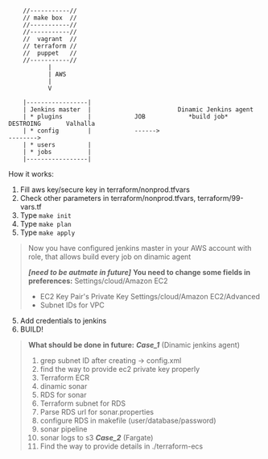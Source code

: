 
        //-----------//
        // make box  //
        //-----------//
        //-----------//
        //  vagrant  //
        // terraform //
        //  puppet   //
        //-----------//
               | 
               | AWS
               | 
               V
            
        |-----------------|
        | Jenkins master  |                        Dinamic Jenkins agent
        | * plugins       |            JOB            *build job*                    DESTROING       Valhalla
        | * config        |            ------>                                       -------->       
        | * users         |
        | * jobs          |
        |-----------------|



How it works:
1. Fill aws key/secure key in  terraform/nonprod.tfvars
2. Check other parameters in terraform/nonprod.tfvars, terraform/99-vars.tf
2. Type `make init`
3. Type `make plan`
4. Type `make apply`

> Now you have configured jenkins master in your AWS account with role, that allows build every job on dinamic agent
>
> ***[need to be autmate in future]***
> **You need to change some fields in preferences:**
> Settings/cloud/Amazon EC2
> * EC2 Key Pair's Private Key 
> Settings/cloud/Amazon EC2/Advanced
> * Subnet IDs for VPC

5. Add credentials to jenkins
6. BUILD! 

> **What should be done in future:**
>         ***Case_1*** (Dinamic jenkins agent)
> 1. grep subnet ID after creating -> config.xml
> 2. find the way to provide ec2 private key properly
> 3. Terraform ECR
> 4. dinamic sonar
> 5. RDS for sonar
> 6. Terraform subnet for RDS
> 7. Parse RDS url for sonar.properties
> 8. configure RDS in makefile (user/database/password)
> 9. sonar pipeline
> 10. sonar logs to s3
>         ***Case_2*** (Fargate)
> 1. Find the way to provide details in ./terraform-ecs
